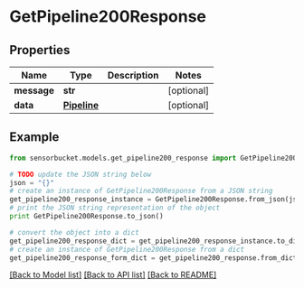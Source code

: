 # GetPipeline200Response


## Properties
Name | Type | Description | Notes
------------ | ------------- | ------------- | -------------
**message** | **str** |  | [optional] 
**data** | [**Pipeline**](Pipeline.md) |  | [optional] 

## Example

```python
from sensorbucket.models.get_pipeline200_response import GetPipeline200Response

# TODO update the JSON string below
json = "{}"
# create an instance of GetPipeline200Response from a JSON string
get_pipeline200_response_instance = GetPipeline200Response.from_json(json)
# print the JSON string representation of the object
print GetPipeline200Response.to_json()

# convert the object into a dict
get_pipeline200_response_dict = get_pipeline200_response_instance.to_dict()
# create an instance of GetPipeline200Response from a dict
get_pipeline200_response_form_dict = get_pipeline200_response.from_dict(get_pipeline200_response_dict)
```
[[Back to Model list]](../README.md#documentation-for-models) [[Back to API list]](../README.md#documentation-for-api-endpoints) [[Back to README]](../README.md)


